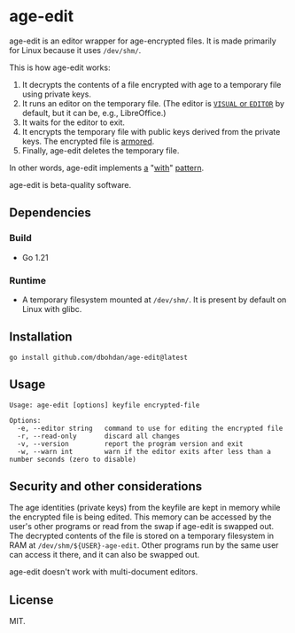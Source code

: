# age-edit

age-edit is an editor wrapper for age-encrypted files.
It is made primarily for Linux because it uses `/dev/shm/`.

This is how age-edit works:

1. It decrypts the contents of a file encrypted with age to a temporary file using private keys.
2. It runs an editor on the temporary file.
  (The editor is [`VISUAL` or `EDITOR`](https://unix.stackexchange.com/questions/4859/visual-vs-editor-what-s-the-difference) by default, but it can be, e.g., LibreOffice.)
3. It waits for the editor to exit.
4. It encrypts the temporary file with public keys derived from the private keys.
   The encrypted file is [armored](https://en.wikipedia.org/wiki/Privacy-Enhanced_Mail).
5. Finally, age-edit deletes the temporary file.

In other words, age-edit implements
[a](https://wiki.tcl-lang.org/39218)
"[with](https://www.python.org/dev/peps/pep-0343/)"
[pattern](https://clojuredocs.org/clojure.core/with-open).

age-edit is beta-quality software.

## Dependencies

### Build

- Go 1.21

### Runtime

- A temporary filesystem mounted at `/dev/shm/`.
  It is present by default on Linux with glibc.

## Installation

```shell
go install github.com/dbohdan/age-edit@latest
```

## Usage

```
Usage: age-edit [options] keyfile encrypted-file

Options:
  -e, --editor string   command to use for editing the encrypted file
  -r, --read-only       discard all changes
  -v, --version         report the program version and exit
  -w, --warn int        warn if the editor exits after less than a number seconds (zero to disable)
```

## Security and other considerations

The age identities (private keys) from the keyfile are kept in memory while the encrypted file is being edited.
This memory can be accessed by the user's other programs or read from the swap if age-edit is swapped out.
The decrypted contents of the file is stored on a temporary filesystem in RAM at `/dev/shm/${USER}-age-edit`.
Other programs run by the same user can access it there, and it can also be swapped out.

age-edit doesn't work with multi-document editors.

## License

MIT.
